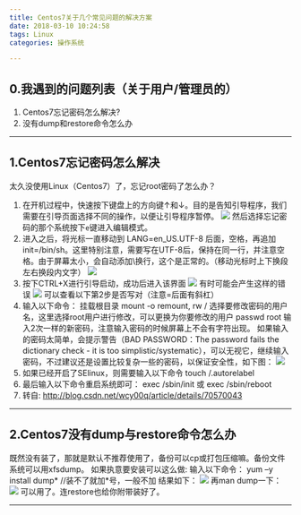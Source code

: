 ```yaml
---
title: Centos7关于几个常见问题的解决方案
date: 2018-03-10 10:24:58
tags: Linux
categories: 操作系统

---
```

## 0.我遇到的问题列表（关于用户/管理员的）
1. Centos7忘记密码怎么解决?
2. 没有dump和restore命令怎么办



---
## 1.Centos7忘记密码怎么解决
太久没使用Linux（Centos7）了，忘记root密码了怎么办？
1. 在开机过程中，快速按下键盘上的方向键↑和↓。目的是告知引导程序，我们需要在引导页面选择不同的操作，以便让引导程序暂停。 
![](http://p5ki4lhmo.bkt.clouddn.com/00006centos%E5%B8%B8%E8%A7%81%E9%97%AE%E9%A2%981.jpg)
然后选择忘记密码的那个系统按下`e`键进入编辑模式。
2. 进入之后，将光标一直移动到 LANG=en_US.UTF-8 后面，空格，再追加init=/bin/sh。这里特别注意，需要写在UTF-8后，保持在同一行，并注意空格。由于屏幕太小，会自动添加\换行，这个是正常的。（移动光标时上下换段左右换段内文字）
![](http://p5ki4lhmo.bkt.clouddn.com/00006centos%E5%B8%B8%E8%A7%81%E9%97%AE%E9%A2%982.jpg)
3. 按下CTRL+X进行引导启动，成功后进入该界面
![](http://p5ki4lhmo.bkt.clouddn.com/00006centos%E5%B8%B8%E8%A7%81%E9%97%AE%E9%A2%983.jpg)
有时可能会产生这样的错误
![](http://p5ki4lhmo.bkt.clouddn.com/00006centos%E5%B8%B8%E8%A7%81%E9%97%AE%E9%A2%984.jpg)
可以查看以下第2步是否写对（注意=后面有斜杠）
4. 输入以下命令：
挂载根目录 
		mount -o remount, rw /
选择要修改密码的用户名，这里选择root用户进行修改，可以更换为你要修改的用户
		passwd root
输入2次一样的新密码，注意输入密码的时候屏幕上不会有字符出现。 
如果输入的密码太简单，会提示警告（BAD PASSWORD：The password fails the dictionary check - it is too simplistic/systematic），可以无视它，继续输入密码，不过建议还是设置比较复杂一些的密码，以保证安全性，如下图：
![](http://p5ki4lhmo.bkt.clouddn.com/00006centos%E5%B8%B8%E8%A7%81%E9%97%AE%E9%A2%985.jpg)
6. 如果已经开启了SElinux，则需要输入以下命令 
		touch /.autorelabel
7. 最后输入以下命令重启系统即可：
		exec /sbin/init 
或
		exec /sbin/reboot
6. 转自:
<http://blog.csdn.net/wcy00q/article/details/70570043>

---
## 2.Centos7没有dump与restore命令怎么办
既然没有装了，那就是默认不推荐使用了，备份可以cp或打包压缩嘛。备份文件系统可以用xfsdump。
如果执意要安装可以这么做:
输入以下命令：
		yum –y install dump*    //装不了就加*号，一般不加
结果如下：
![](http://p5ki4lhmo.bkt.clouddn.com/00011%E9%B8%9F%E5%93%A5Linux%E5%AD%A6%E4%B9%A05-10.jpg)
再man dump一下：
![](http://p5ki4lhmo.bkt.clouddn.com/00011%E9%B8%9F%E5%93%A5Linux%E5%AD%A6%E4%B9%A05-09.jpg)
可以用了。连restore也给你附带装好了。

---
